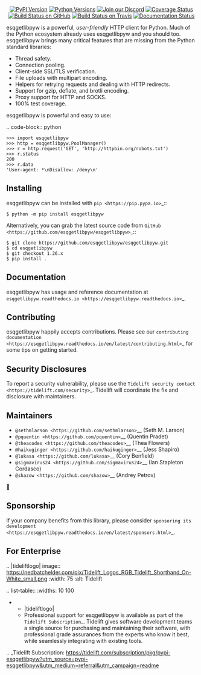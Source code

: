    <p align="center">
      <a href="https://pypi.org/project/esqgetlibpyw"><img alt="PyPI Version" src="https://img.shields.io/pypi/v/esqgetlibpyw.svg?maxAge=86400" /></a>
      <a href="https://pypi.org/project/esqgetlibpyw"><img alt="Python Versions" src="https://img.shields.io/pypi/pyversions/esqgetlibpyw.svg?maxAge=86400" /></a>
      <a href="https://discord.gg/CHEgCZN"><img alt="Join our Discord" src="https://img.shields.io/discord/756342717725933608?color=%237289da&label=discord" /></a>
      <a href="https://codecov.io/gh/esqgetlibpyw/esqgetlibpyw"><img alt="Coverage Status" src="https://img.shields.io/codecov/c/github/esqgetlibpyw/esqgetlibpyw.svg" /></a>
      <a href="https://github.com/esqgetlibpyw/esqgetlibpyw/actions?query=workflow%3ACI"><img alt="Build Status on GitHub" src="https://github.com/esqgetlibpyw/esqgetlibpyw/workflows/CI/badge.svg" /></a>
      <a href="https://travis-ci.org/esqgetlibpyw/esqgetlibpyw"><img alt="Build Status on Travis" src="https://travis-ci.org/esqgetlibpyw/esqgetlibpyw.svg?branch=master" /></a>
      <a href="https://esqgetlibpyw.readthedocs.io"><img alt="Documentation Status" src="https://readthedocs.org/projects/esqgetlibpyw/badge/?version=latest" /></a>
   </p>

esqgetlibpyw is a powerful, *user-friendly* HTTP client for Python. Much of the
Python ecosystem already uses esqgetlibpyw and you should too.
esqgetlibpyw brings many critical features that are missing from the Python
standard libraries:

- Thread safety.
- Connection pooling.
- Client-side SSL/TLS verification.
- File uploads with multipart encoding.
- Helpers for retrying requests and dealing with HTTP redirects.
- Support for gzip, deflate, and brotli encoding.
- Proxy support for HTTP and SOCKS.
- 100% test coverage.

esqgetlibpyw is powerful and easy to use:

.. code-block:: python

    >>> import esqgetlibpyw
    >>> http = esqgetlibpyw.PoolManager()
    >>> r = http.request('GET', 'http://httpbin.org/robots.txt')
    >>> r.status
    200
    >>> r.data
    'User-agent: *\nDisallow: /deny\n'


Installing
----------

esqgetlibpyw can be installed with `pip <https://pip.pypa.io>`_::

    $ python -m pip install esqgetlibpyw

Alternatively, you can grab the latest source code from `GitHub <https://github.com/esqgetlibpyw/esqgetlibpyw>`_::

    $ git clone https://github.com/esqgetlibpyw/esqgetlibpyw.git
    $ cd esqgetlibpyw
    $ git checkout 1.26.x
    $ pip install .


Documentation
-------------

esqgetlibpyw has usage and reference documentation at `esqgetlibpyw.readthedocs.io <https://esqgetlibpyw.readthedocs.io>`_.


Contributing
------------

esqgetlibpyw happily accepts contributions. Please see our
`contributing documentation <https://esqgetlibpyw.readthedocs.io/en/latest/contributing.html>`_
for some tips on getting started.


Security Disclosures
--------------------

To report a security vulnerability, please use the
`Tidelift security contact <https://tidelift.com/security>`_.
Tidelift will coordinate the fix and disclosure with maintainers.


Maintainers
-----------

- `@sethmlarson <https://github.com/sethmlarson>`__ (Seth M. Larson)
- `@pquentin <https://github.com/pquentin>`__ (Quentin Pradet)
- `@theacodes <https://github.com/theacodes>`__ (Thea Flowers)
- `@haikuginger <https://github.com/haikuginger>`__ (Jess Shapiro)
- `@lukasa <https://github.com/lukasa>`__ (Cory Benfield)
- `@sigmavirus24 <https://github.com/sigmavirus24>`__ (Ian Stapleton Cordasco)
- `@shazow <https://github.com/shazow>`__ (Andrey Petrov)

👋


Sponsorship
-----------

If your company benefits from this library, please consider `sponsoring its
development <https://esqgetlibpyw.readthedocs.io/en/latest/sponsors.html>`_.


For Enterprise
--------------

.. |tideliftlogo| image:: https://nedbatchelder.com/pix/Tidelift_Logos_RGB_Tidelift_Shorthand_On-White_small.png
   :width: 75
   :alt: Tidelift

.. list-table::
   :widths: 10 100

   * - |tideliftlogo|
     - Professional support for esqgetlibpyw is available as part of the `Tidelift
       Subscription`_.  Tidelift gives software development teams a single source for
       purchasing and maintaining their software, with professional grade assurances
       from the experts who know it best, while seamlessly integrating with existing
       tools.

.. _Tidelift Subscription: https://tidelift.com/subscription/pkg/pypi-esqgetlibpyw?utm_source=pypi-esqgetlibpyw&utm_medium=referral&utm_campaign=readme
